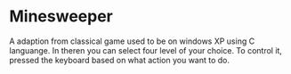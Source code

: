 # Minesweeper

A adaption from classical game used to be on windows XP using C languange. In theren you can select four level of your choice. To control it, pressed the keyboard based on what action you want to do.
